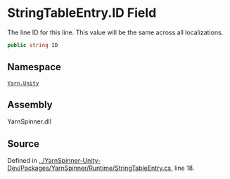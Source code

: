 <!-- This file was generated by a tool. Do not edit this file by hand. -->

# StringTableEntry.ID Field

The line ID for this line. This value will be the same across
all localizations.


```csharp
public string ID
```



## Namespace
[`Yarn.Unity`](/api/csharp/yarn.unity/README.md)

## Assembly
YarnSpinner.dll

## Source
Defined in [../YarnSpinner-Unity-Dev/Packages/YarnSpinner/Runtime/StringTableEntry.cs](https://github.com/YarnSpinnerTool/YarnSpinner-Unity//blob/develop/Runtime/StringTableEntry.cs#L18), line 18.
